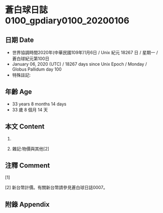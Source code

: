 # 蒼白球日誌0100_gpdiary0100_20200106 #

## 日期 Date ##

* 世界協調時間2020年(中華民國109年)1月6日 / Unix 紀元 18267 日 / 星期一 / 蒼白球紀元第100日
* January 06, 2020 (UTC) / 18267 days since Unix Epoch / Monday / Globus Pallidum day 100
* 特殊註記:

## 年齡 Age ##

* 33 years 8 months 14 days
* 33 歲 8 個月 14 天

## 本文 Content ##

1. 

    
2. 雜記:物價與其他[2]

    

## 注釋 Comment ##

[1] 


[2] 新台幣計價。有關新台幣請參見蒼白球日誌0007。



## 附錄 Appendix ##

